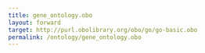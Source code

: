 ```yaml
---
title: gene_ontology.obo
layout: forward
target: http://purl.obolibrary.org/obo/go/go-basic.obo
permalink: /ontology/gene_ontology.obo
---
```


